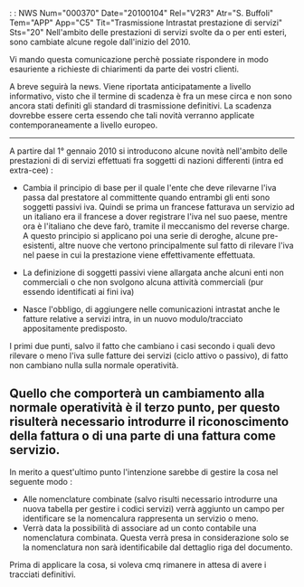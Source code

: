  :  : NWS Num="000370" Date="20100104" Rel="V2R3" Atr="S. Buffoli" Tem="APP" App="C5" Tit="Trasmissione Intrastat prestazione di servizi" Sts="20"
Nell'ambito delle prestazioni di servizi svolte da o per enti esteri, sono cambiate alcune regole dall'inizio del 2010.

Vi mando questa comunicazione perchè possiate rispondere in modo esauriente a richieste di chiarimenti da parte dei vostri clienti.

A breve seguirà la news.
Viene riportata anticipatamente a livello informativo, visto che il termine di scadenza è fra un mese circa e non sono ancora stati definiti gli standard di trasmissione definitivi.
La scadenza dovrebbe essere certa essendo che tali novità verranno applicate contemporaneamente a livello europeo.

----------------------------------------------------------------------------------------------------
A partire dal 1° gennaio 2010 si introducono alcune novità nell'ambito delle prestazioni di di servizi effettuati fra soggetti di nazioni differenti (intra ed extra-cee) : 

- Cambia il principio di base per il quale l'ente che deve rilevarne l'iva passa dal prestatore
al committente quando entrambi gli enti sono soggetti passivi iva.
Quindi se prima un francese fatturava un servizio ad un italiano era il francese a dover registrare l'iva nel suo paese, mentre ora è l'italiano che deve farò, tramite il meccanismo del reverse charge.
A questo principio si applicano poi una serie di deroghe, alcune pre-esistenti, altre nuove che vertono principalmente sul fatto di rilevare l'iva nel paese in cui la prestazione viene effettivamente effettuata.

- La definizione di soggetti passivi viene allargata anche alcuni enti non commerciali o che non
svolgono alcuna attività commerciali (pur essendo identificati ai fini iva) 
- Nasce l'obbligo, di aggiungere nelle comunicazioni intrastat anche le fatture relative a servizi
intra, in un nuovo modulo/tracciato appositamente predisposto.

I primi due punti, salvo il fatto che cambiano i casi secondo i quali devo rilevare o meno l'iva sulle fatture dei servizi (ciclo attivo o passivo), di fatto non cambiano nulla sulla normale operatività.

Quello che comporterà un cambiamento alla normale operatività è il terzo punto, per questo risulterà
necessario introdurre il riconoscimento della fattura o di una parte di una fattura come servizio.
----------------------------------------------------------------------------------------------------

In merito a quest'ultimo punto l'intenzione sarebbe di gestire la cosa nel seguente modo : 
- Alle nomenclature combinate (salvo risulti necessario introdurre una nuova tabella per gestire
i codici servizi) verrà aggiunto un campo per identificare se la nomencalura rappresenta un servizio
o meno.
- Verrà data la possibilità di associare ad un conto contabile una nomenclatura combinata.
Questa verrà presa in considerazione solo se la nomenclatura non sarà identificabile dal dettaglio
riga del documento.

Prima di applicare la cosa, si voleva cmq rimanere in attesa di avere i tracciati definitivi.
